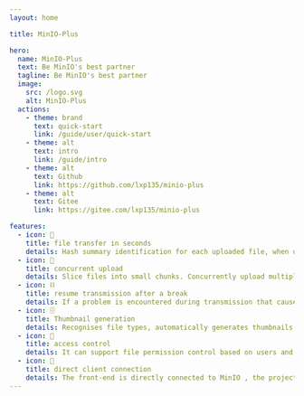 ```yaml
---
layout: home

title: MinIO-Plus

hero:
  name: MinIO-Plus
  text: Be MinIO's best partner
  tagline: Be MinIO's best partner
  image:
    src: /logo.svg
    alt: MinIO-Plus
  actions:
    - theme: brand
      text: quick-start
      link: /guide/user/quick-start
    - theme: alt
      text: intro
      link: /guide/intro
    - theme: alt
      text: Github
      link: https://github.com/lxp135/minio-plus
    - theme: alt
      text: Gitee
      link: https://gitee.com/lxp135/minio-plus

features:
  - icon: 🏹
    title: file transfer in seconds
    details: Hash summary identification for each uploaded file, when users upload the same file, there is no actual file transfer process, to achieve the second transfer.
  - icon: 📡
    title: concurrent upload
    details: Slice files into small chunks. Concurrently upload multiple chunks at the same time to maximise bandwidth usage and speed up uploads.
  - icon: ⛓
    title: resume transmission after a break
    details: If a problem is encountered during transmission that causes the transmission to fail, only the unfinished chunks need to be retransmitted, rather than restarting the entire transmission task.
  - icon: 🗄️
    title: Thumbnail generation
    details: Recognises file types, automatically generates thumbnails when images are uploaded, thumbnail size is configurable.
  - icon: 🔑
    title: access control
    details: It can support file permission control based on users and groups to ensure the security of important files.
  - icon: 🏁
    title: direct client connection
    details: The front-end is directly connected to MinIO , the project engineering does not do the file stream handling , in support of the above features to provide MinIO native performance .
---
```

